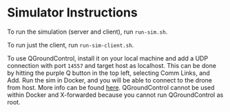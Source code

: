 # Simulator Instructions

To run the simulation (server and client), run `run-sim.sh`.

To run just the client, run `run-sim-client.sh`.

To use QGroundControl, install it on your local machine and add a UDP connection with port `14557` and target host as localhost. This can be done by hitting the purple Q button in the top left, selecting Comm Links, and Add. Run the sim in Docker, and you will be able to connect to the drone from host. More info can be found [here](https://dev.px4.io/v1.9.0/en/test_and_ci/docker.html). QGroundControl cannot be used within Docker and X-forwarded because you cannot run QGroundControl as root.
